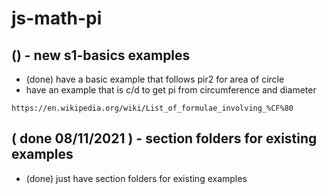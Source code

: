 # js-math-pi

## () - new s1-basics examples
* (done) have a basic example that follows pir2 for area of circle
* have an example that is c/d to get pi from circumference and diameter
```
https://en.wikipedia.org/wiki/List_of_formulae_involving_%CF%80
```

## ( done 08/11/2021 ) - section folders for existing examples
* (done) just have section folders for existing examples